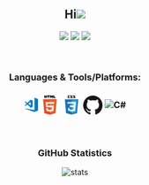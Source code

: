 <h2 align="center">Hi<img src="https://raw.githubusercontent.com/MartinHeinz/MartinHeinz/master/wave.gif" width="30px"></h2>
<p align="center">
  <a href="https://discord.com/users/796435814053052416" target"blank_"><img src="https://img.shields.io/badge/discord%20-7289DA.svg?&style=for-the-badge&logo=discord&logoColor=white"></a>
  <a href="https://open.spotify.com/user/ansmat2b21d0j7mwtsvv0swjn" target"blank_"><img src="https://img.shields.io/badge/Spotify%20-1ed760.svg?&style=for-the-badge&logo=spotify&logoColor=white"></a>
  <a href="https://github.com/Nonanti" target"blank_"><img src="https://img.shields.io/badge/GitHub%20-191717.svg?&style=for-the-badge&logo=github&logoColor=white"></a>
</p>
<br />
<h3 align="center">Languages & Tools/Platforms:<h3>
<p align="center">
<img align="center" alt="Visual Studio Code" width="26px" src="https://raw.githubusercontent.com/github/explore/80688e429a7d4ef2fca1e82350fe8e3517d3494d/topics/visual-studio-code/visual-studio-code.png" />
<img align="center" alt="HTML5" width="35px" src="https://raw.githubusercontent.com/github/explore/80688e429a7d4ef2fca1e82350fe8e3517d3494d/topics/html/html.png" />
<img align="center" alt="CSS3" width="35px" src="https://raw.githubusercontent.com/github/explore/80688e429a7d4ef2fca1e82350fe8e3517d3494d/topics/css/css.png" />
<img align="center" alt="GitHub" width="35px" src="https://raw.githubusercontent.com/github/explore/78df643247d429f6cc873026c0622819ad797942/topics/github/github.png" />
<img align="center" alt="C#" width="35px" src="https://www.pinclipart.com/picdir/big/124-1248748_free-western-clip-art.png">
</p>

<br />
<h3 align="center">GitHub Statistics</h3>
<p align="center">
  <img src="https://github-readme-stats.vercel.app/api?username=Nonanti&count_private=true&show_icons=true&theme=dark&hide_border=true" width="%100" height="150px" alt="stats" />
  <!-- <img src="https://github-readme-stats.vercel.app/api/top-langs/?username=barbecue&theme=dark&count_private=true&show_icons=true&hide_border=true" /> -->
</p>
